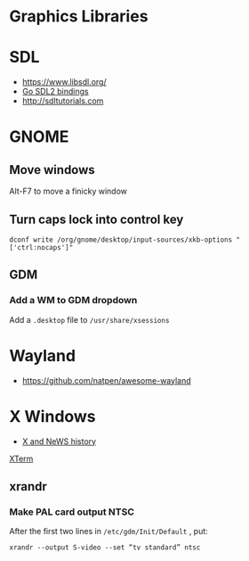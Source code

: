 
# Graphics Libraries

# SDL

- <https://www.libsdl.org/>
- [Go SDL2 bindings](https://github.com/veandco/go-sdl2)
- <http://sdltutorials.com>


# GNOME


## Move windows

Alt-F7 to move a finicky window


## Turn caps lock into control key

```shell
dconf write /org/gnome/desktop/input-sources/xkb-options "['ctrl:nocaps']"
```


## GDM


### Add a WM to GDM dropdown

Add a `.desktop` file to `/usr/share/xsessions`


# Wayland

- <https://github.com/natpen/awesome-wayland>


# X Windows

- [X and NeWS history](http://minnie.tuhs.org/pipermail/tuhs/2017-September/010471.html)

[XTerm](terminal-emulation.md)


## xrandr


### Make PAL card output NTSC

After the first two lines in `/etc/gdm/Init/Default` , put:

```
xrandr --output S-video --set “tv standard” ntsc
```